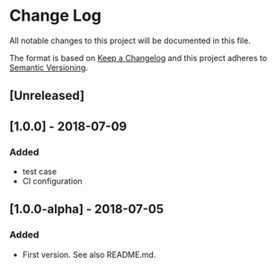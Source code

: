 
# Change Log

All notable changes to this project will be documented in this file.

The format is based on [Keep a Changelog](http://keepachangelog.com/en/1.0.0/)
and this project adheres to [Semantic Versioning](http://semver.org/spec/v2.0.0.html).

## [Unreleased]

## [1.0.0] - 2018-07-09

### Added

- test case
- CI configuration

## [1.0.0-alpha] - 2018-07-05

### Added

- First version. See also README.md.